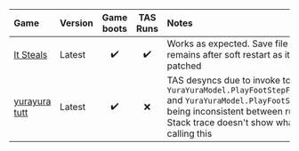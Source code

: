 | Game            | Version |     Game boots     |      TAS Runs      | Notes                                                                                                                                                                            |
|:--------------- |:------- |:------------------:|:------------------:|:-------------------------------------------------------------------------------------------------------------------------------------------------------------------------------- |
| [It Steals]     | Latest  | :heavy_check_mark: | :heavy_check_mark: | Works as expected. Save file remains after soft restart as it's not patched                                                                                                      |
| [yurayura tutt] | Latest  | :heavy_check_mark: |        :x:         | TAS desyncs due to invoke to `YuraYuraModel.PlayFootStepForReal` and `YuraYuraModel.PlayFootStep` being inconsistent between runs. Stack trace doesn't show what is calling this |

[It Steals]: https://store.steampowered.com/app/1349060/It_Steals/
[yurayura tutt]: https://cornflowerblue.itch.io/yurayura-tidying-up-the-tilting-tower